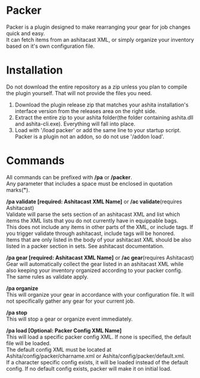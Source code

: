 # Packer
Packer is a plugin designed to make rearranging your gear for job changes quick and easy.<br>
It can fetch items from an ashitacast XML, or simply organize your inventory based on it's own configuration file.<br>

# Installation
Do not download the entire repository as a zip unless you plan to compile the plugin yourself. That will not provide the files you need.<br>

1. Download the plugin release zip that matches your ashita installation's interface version from the releases area on the right side.
2. Extract the entire zip to your ashita folder(the folder containing ashita.dll and ashita-cli.exe). Everything will fall into place.
3. Load with '/load packer' or add the same line to your startup script. Packer is a plugin not an addon, so do not use '/addon load'.

# Commands
All commands can be prefixed with **/pa** or **/packer**.<br>
Any parameter that includes a space must be enclosed in quotation marks(**"**).

**/pa validate [required: Ashitacast XML Name]** or **/ac validate**(requires Ashitacast)<br>
Validate will parse the sets section of an ashitacast XML and list which items the XML lists that you do not currently have in equippable bags.<br>
This does not include any items in other parts of the XML, or include tags.  If you trigger validate through ashitacast, include tags will be honored.<br>
Items that are only listed in the body of your ashitacast XML should be also listed in a packer section in sets.  See ashitacast documentation.<br>

**/pa gear [required: Ashitacast XML Name]** or **/ac gear**(requires Ashitacast)<br>
Gear will automatically collect the gear listed in an ashitacast XML while also keeping your inventory organized according to your packer config.<br>
The same rules as validate apply.

**/pa organize**<br>
This will organize your gear in accordance with your configuration file.  It will not specifically gather any gear for your current job.<br>

**/pa stop**<br>
This will stop a gear or organize event immediately.

**/pa load [Optional: Packer Config XML Name]**<br>
This will load a specific packer config XML.  If none is specified, the default file will be loaded.<br>
The default config XML must be located at Ashita/config/packer/charname.xml or Ashita/config/packer/default.xml.<br>
If a character specific config exists, it will be loaded instead of the default config.  If no default config exists, packer will make it on initial load.